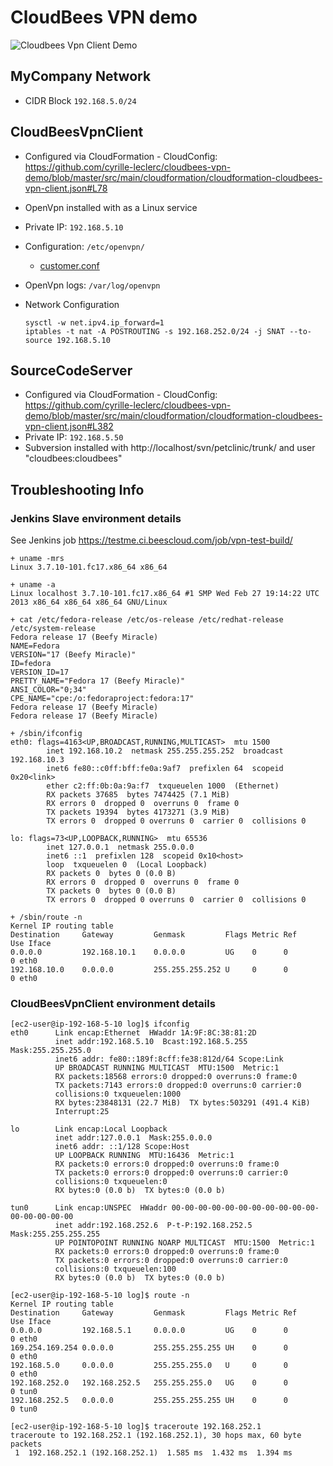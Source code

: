 # CloudBees VPN demo

![Cloudbees Vpn Client Demo](https://raw.github.com/wiki/cyrille-leclerc/cloudbees-vpn-demo/img/cloudbees-vpn-client.png)


## MyCompany Network

 * CIDR Block `192.168.5.0/24`
 


## CloudBeesVpnClient

* Configured via CloudFormation - CloudConfig: https://github.com/cyrille-leclerc/cloudbees-vpn-demo/blob/master/src/main/cloudformation/cloudformation-cloudbees-vpn-client.json#L78
* OpenVpn installed with as a Linux service
* Private IP: `192.168.5.10`
* Configuration: `/etc/openvpn/`
  * [customer.conf](https://s3.amazonaws.com/cloudbees-vpn/customer.conf)
* OpenVpn logs: `/var/log/openvpn`
* Network Configuration 

      sysctl -w net.ipv4.ip_forward=1
      iptables -t nat -A POSTROUTING -s 192.168.252.0/24 -j SNAT --to-source 192.168.5.10

## SourceCodeServer

* Configured via CloudFormation - CloudConfig: https://github.com/cyrille-leclerc/cloudbees-vpn-demo/blob/master/src/main/cloudformation/cloudformation-cloudbees-vpn-client.json#L382
* Private IP: `192.168.5.50`
* Subversion installed with http://localhost/svn/petclinic/trunk/ and user "cloudbees:cloudbees"


## Troubleshooting Info


### Jenkins Slave environment details

See Jenkins job https://testme.ci.beescloud.com/job/vpn-test-build/


```
+ uname -mrs
Linux 3.7.10-101.fc17.x86_64 x86_64
```

```
+ uname -a
Linux localhost 3.7.10-101.fc17.x86_64 #1 SMP Wed Feb 27 19:14:22 UTC 2013 x86_64 x86_64 x86_64 GNU/Linux
```

```
+ cat /etc/fedora-release /etc/os-release /etc/redhat-release /etc/system-release
Fedora release 17 (Beefy Miracle)
NAME=Fedora
VERSION="17 (Beefy Miracle)"
ID=fedora
VERSION_ID=17
PRETTY_NAME="Fedora 17 (Beefy Miracle)"
ANSI_COLOR="0;34"
CPE_NAME="cpe:/o:fedoraproject:fedora:17"
Fedora release 17 (Beefy Miracle)
Fedora release 17 (Beefy Miracle)
```

```
+ /sbin/ifconfig
eth0: flags=4163<UP,BROADCAST,RUNNING,MULTICAST>  mtu 1500
        inet 192.168.10.2  netmask 255.255.255.252  broadcast 192.168.10.3
        inet6 fe80::c0ff:bff:fe0a:9af7  prefixlen 64  scopeid 0x20<link>
        ether c2:ff:0b:0a:9a:f7  txqueuelen 1000  (Ethernet)
        RX packets 37685  bytes 7474425 (7.1 MiB)
        RX errors 0  dropped 0  overruns 0  frame 0
        TX packets 19394  bytes 4173271 (3.9 MiB)
        TX errors 0  dropped 0 overruns 0  carrier 0  collisions 0

lo: flags=73<UP,LOOPBACK,RUNNING>  mtu 65536
        inet 127.0.0.1  netmask 255.0.0.0
        inet6 ::1  prefixlen 128  scopeid 0x10<host>
        loop  txqueuelen 0  (Local Loopback)
        RX packets 0  bytes 0 (0.0 B)
        RX errors 0  dropped 0  overruns 0  frame 0
        TX packets 0  bytes 0 (0.0 B)
        TX errors 0  dropped 0 overruns 0  carrier 0  collisions 0

```

```
+ /sbin/route -n
Kernel IP routing table
Destination     Gateway         Genmask         Flags Metric Ref    Use Iface
0.0.0.0         192.168.10.1    0.0.0.0         UG    0      0        0 eth0
192.168.10.0    0.0.0.0         255.255.255.252 U     0      0        0 eth0
```

      
### CloudBeesVpnClient environment details
```
[ec2-user@ip-192-168-5-10 log]$ ifconfig
eth0      Link encap:Ethernet  HWaddr 1A:9F:8C:38:81:2D
          inet addr:192.168.5.10  Bcast:192.168.5.255  Mask:255.255.255.0
          inet6 addr: fe80::189f:8cff:fe38:812d/64 Scope:Link
          UP BROADCAST RUNNING MULTICAST  MTU:1500  Metric:1
          RX packets:18568 errors:0 dropped:0 overruns:0 frame:0
          TX packets:7143 errors:0 dropped:0 overruns:0 carrier:0
          collisions:0 txqueuelen:1000
          RX bytes:23848131 (22.7 MiB)  TX bytes:503291 (491.4 KiB)
          Interrupt:25

lo        Link encap:Local Loopback
          inet addr:127.0.0.1  Mask:255.0.0.0
          inet6 addr: ::1/128 Scope:Host
          UP LOOPBACK RUNNING  MTU:16436  Metric:1
          RX packets:0 errors:0 dropped:0 overruns:0 frame:0
          TX packets:0 errors:0 dropped:0 overruns:0 carrier:0
          collisions:0 txqueuelen:0
          RX bytes:0 (0.0 b)  TX bytes:0 (0.0 b)

tun0      Link encap:UNSPEC  HWaddr 00-00-00-00-00-00-00-00-00-00-00-00-00-00-00-00
          inet addr:192.168.252.6  P-t-P:192.168.252.5  Mask:255.255.255.255
          UP POINTOPOINT RUNNING NOARP MULTICAST  MTU:1500  Metric:1
          RX packets:0 errors:0 dropped:0 overruns:0 frame:0
          TX packets:0 errors:0 dropped:0 overruns:0 carrier:0
          collisions:0 txqueuelen:100
          RX bytes:0 (0.0 b)  TX bytes:0 (0.0 b)

[ec2-user@ip-192-168-5-10 log]$ route -n
Kernel IP routing table
Destination     Gateway         Genmask         Flags Metric Ref    Use Iface
0.0.0.0         192.168.5.1     0.0.0.0         UG    0      0        0 eth0
169.254.169.254 0.0.0.0         255.255.255.255 UH    0      0        0 eth0
192.168.5.0     0.0.0.0         255.255.255.0   U     0      0        0 eth0
192.168.252.0   192.168.252.5   255.255.255.0   UG    0      0        0 tun0
192.168.252.5   0.0.0.0         255.255.255.255 UH    0      0        0 tun0

[ec2-user@ip-192-168-5-10 log]$ traceroute 192.168.252.1
traceroute to 192.168.252.1 (192.168.252.1), 30 hops max, 60 byte packets
 1  192.168.252.1 (192.168.252.1)  1.585 ms  1.432 ms  1.394 ms
```



